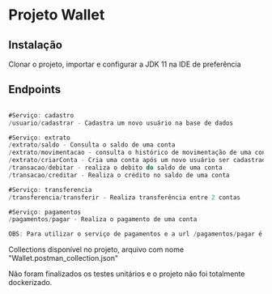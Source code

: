 # Projeto Wallet


## Instalação

Clonar o projeto, importar e configurar a JDK 11 na IDE de preferência


## Endpoints

```java

#Serviço: cadastro
/usuario/cadastrar - Cadastra um novo usuário na base de dados

#Serviço: extrato
/extrato/saldo - Consulta o saldo de uma conta
/extrato/movimentacao - consulta o histórico de movimentação de uma conta
/extrato/criarConta - Cria uma conta após um novo usuário ser cadastrado
/transacao/debitar - realiza o debito do saldo de uma conta
/transacao/creditar - Realiza o crédito no saldo de uma conta

#Serviço: transferencia
/transferencia/transferir - Realiza transferência entre 2 contas

#Serviço: pagamentos
/pagamentos/pagar - Realiza o pagamento de uma conta

OBS: Para utilizar o serviço de pagamentos e a url /pagamentos/pagar é necessário rodar o comando "docker-compose up" na raiz do projeto, pois a funcionalidade de pagamento foi construida utilizando RabbitMQ


```



Collections disponível no projeto, arquivo com nome "Wallet.postman_collection.json"

Não foram finalizados os testes unitários e o projeto não foi totalmente dockerizado.

